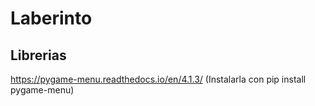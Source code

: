 # Laberinto

## Librerias
https://pygame-menu.readthedocs.io/en/4.1.3/ (Instalarla con pip install pygame-menu)